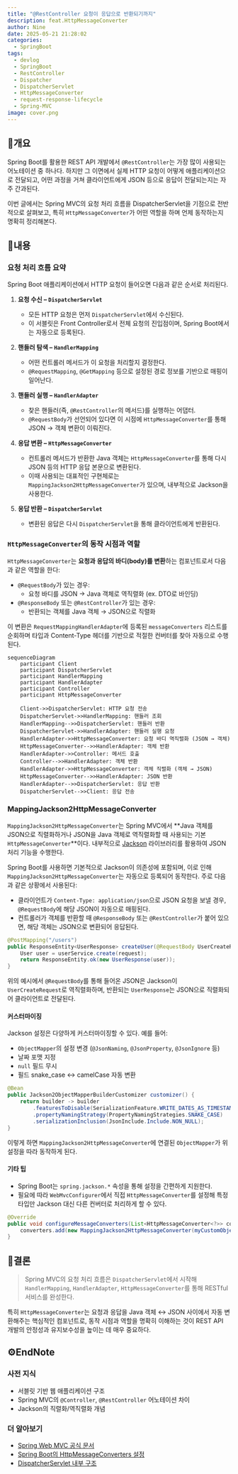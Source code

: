 ```yaml
---
title: "@RestController 요청이 응답으로 반환되기까지"
description: feat.HttpMessageConverter
author: Nine
date: 2025-05-21 21:28:02
categories:
  - SpringBoot
tags:
  - devlog
  - SpringBoot
  - RestController
  - Dispatcher
  - DispatcherServlet
  - HttpMessageConverter
  - request-response-lifecycle
  - Spring-MVC
image: cover.png
---
```

## 📌개요

Spring Boot를 활용한 REST API 개발에서 `@RestController`는 가장 많이 사용되는 어노테이션 중 하나다. 하지만 그 이면에서 실제 HTTP 요청이 어떻게 애플리케이션으로 전달되고, 어떤 과정을 거쳐 클라이언트에게 JSON 등으로 응답이 전달되는지는 자주 간과된다.

이번 글에서는 Spring MVC의 요청 처리 흐름을 DispatcherServlet을 기점으로 전반적으로 살펴보고, 특히 `HttpMessageConverter`가 어떤 역할을 하며 언제 동작하는지 명확히 정리해본다.

## 📌내용

### 요청 처리 흐름 요약

Spring Boot 애플리케이션에서 HTTP 요청이 들어오면 다음과 같은 순서로 처리된다.

1. **요청 수신 – `DispatcherServlet`**
    - 모든 HTTP 요청은 먼저 `DispatcherServlet`에서 수신된다.
    - 이 서블릿은 Front Controller로서 전체 요청의 진입점이며, Spring Boot에서는 자동으로 등록된다.
        
2. **핸들러 탐색 – `HandlerMapping`**
    - 어떤 컨트롤러 메서드가 이 요청을 처리할지 결정한다.
    - `@RequestMapping`, `@GetMapping` 등으로 설정된 경로 정보를 기반으로 매핑이 일어난다.
        
3. **핸들러 실행 – `HandlerAdapter`**
    - 찾은 핸들러(즉, `@RestController`의 메서드)를 실행하는 어댑터.
    - `@RequestBody`가 선언되어 있다면 이 시점에 `HttpMessageConverter`를 통해 JSON → 객체 변환이 이뤄진다.
        
4. **응답 변환 – `HttpMessageConverter`**
    - 컨트롤러 메서드가 반환한 Java 객체는 `HttpMessageConverter`를 통해 다시 JSON 등의 HTTP 응답 본문으로 변환된다.
    - 이때 사용되는 대표적인 구현체로는 `MappingJackson2HttpMessageConverter`가 있으며, 내부적으로 Jackson을 사용한다.
        
5. **응답 반환 – `DispatcherServlet`**
    - 변환된 응답은 다시 `DispatcherServlet`을 통해 클라이언트에게 반환된다.

### `HttpMessageConverter`의 동작 시점과 역할

`HttpMessageConverter`는 **요청과 응답의 바디(body)를 변환**하는 컴포넌트로서 다음과 같은 역할을 한다:

- `@RequestBody`가 있는 경우:
    - 요청 바디를 JSON → Java 객체로 역직렬화 (ex. DTO로 바인딩)
- `@ResponseBody` 또는 `@RestController`가 있는 경우:
    - 반환되는 객체를 Java 객체 → JSON으로 직렬화

이 변환은 `RequestMappingHandlerAdapter`에 등록된 `messageConverters` 리스트를 순회하며 타입과 Content-Type 헤더를 기반으로 적절한 컨버터를 찾아 자동으로 수행된다.

```mermaid
sequenceDiagram
    participant Client
    participant DispatcherServlet
    participant HandlerMapping
    participant HandlerAdapter
    participant Controller
    participant HttpMessageConverter

    Client->>DispatcherServlet: HTTP 요청 전송
    DispatcherServlet->>HandlerMapping: 핸들러 조회
    HandlerMapping-->>DispatcherServlet: 핸들러 반환
    DispatcherServlet->>HandlerAdapter: 핸들러 실행 요청
    HandlerAdapter->>HttpMessageConverter: 요청 바디 역직렬화 (JSON → 객체)
    HttpMessageConverter-->>HandlerAdapter: 객체 반환
    HandlerAdapter->>Controller: 메서드 호출
    Controller-->>HandlerAdapter: 객체 반환
    HandlerAdapter->>HttpMessageConverter: 객체 직렬화 (객체 → JSON)
    HttpMessageConverter-->>HandlerAdapter: JSON 반환
    HandlerAdapter-->>DispatcherServlet: 응답 반환
    DispatcherServlet-->>Client: 응답 전송
```

### MappingJackson2HttpMessageConverter

`MappingJackson2HttpMessageConverter`는 Spring MVC에서 **Java 객체를 JSON으로 직렬화하거나 JSON을 Java 객체로 역직렬화할 때 사용되는 기본 `HttpMessageConverter`**이다. 내부적으로 [Jackson](https://github.com/FasterXML/jackson) 라이브러리를 활용하여 JSON 처리 기능을 수행한다.

Spring Boot를 사용하면 기본적으로 Jackson이 의존성에 포함되며, 이로 인해 `MappingJackson2HttpMessageConverter`는 자동으로 등록되어 동작한다. 주로 다음과 같은 상황에서 사용된다:
- 클라이언트가 `Content-Type: application/json`으로 JSON 요청을 보낼 경우, `@RequestBody`에 해당 JSON이 자동으로 매핑된다.
- 컨트롤러가 객체를 반환할 때 `@ResponseBody` 또는 `@RestController`가 붙어 있으면, 해당 객체는 JSON으로 변환되어 응답된다.

```java
@PostMapping("/users")
public ResponseEntity<UserResponse> createUser(@RequestBody UserCreateRequest request) {
    User user = userService.create(request);
    return ResponseEntity.ok(new UserResponse(user));
}
```

위의 예시에서 `@RequestBody`를 통해 들어온 JSON은 Jackson이 `UserCreateRequest`로 역직렬화하며, 반환되는 `UserResponse`는 JSON으로 직렬화되어 클라이언트로 전달된다.

#### 커스터마이징

Jackson 설정은 다양하게 커스터마이징할 수 있다. 예를 들어:
- `ObjectMapper`의 설정 변경 (`@JsonNaming`, `@JsonProperty`, `@JsonIgnore` 등)
- 날짜 포맷 지정
- `null` 필드 무시
- 필드 snake_case ↔ camelCase 자동 변환

```java
@Bean
public Jackson2ObjectMapperBuilderCustomizer customizer() {
    return builder -> builder
        .featuresToDisable(SerializationFeature.WRITE_DATES_AS_TIMESTAMPS)
        .propertyNamingStrategy(PropertyNamingStrategies.SNAKE_CASE)
        .serializationInclusion(JsonInclude.Include.NON_NULL);
}
```

이렇게 하면 `MappingJackson2HttpMessageConverter`에 연결된 `ObjectMapper`가 위 설정을 따라 동작하게 된다.

#### 기타 팁

- Spring Boot는 `spring.jackson.*` 속성을 통해 설정을 간편하게 지원한다.
- 필요에 따라 `WebMvcConfigurer`에서 직접 `HttpMessageConverter`를 설정해 특정 타입만 Jackson 대신 다른 컨버터로 처리하게 할 수 있다.

```java
@Override
public void configureMessageConverters(List<HttpMessageConverter<?>> converters) {
    converters.add(new MappingJackson2HttpMessageConverter(myCustomObjectMapper()));
}
```

## 🎯결론

> Spring MVC의 요청 처리 흐름은 `DispatcherServlet`에서 시작해 `HandlerMapping`, `HandlerAdapter`, `HttpMessageConverter`를 통해 RESTful 서비스를 완성한다.

특히 `HttpMessageConverter`는 요청과 응답을 Java 객체 ↔ JSON 사이에서 자동 변환해주는 핵심적인 컴포넌트로, 동작 시점과 역할을 명확히 이해하는 것이 REST API 개발의 안정성과 유지보수성을 높이는 데 매우 중요하다.

## ⚙️EndNote

### 사전 지식

- 서블릿 기반 웹 애플리케이션 구조
- Spring MVC의 `@Controller`, `@RestController` 어노테이션 차이
- Jackson의 직렬화/역직렬화 개념

### 더 알아보기

- [Spring Web MVC 공식 문서](https://docs.spring.io/spring-framework/reference/web/webmvc.html)
- [Spring Boot의 HttpMessageConverters 설정](https://docs.spring.io/spring-boot/docs/current/reference/html/web.html#web.servlet.spring-mvc.message-converters)
- [DispatcherServlet 내부 구조](https://docs.spring.io/spring-framework/reference/web/webmvc/mvc-servlet.html)